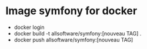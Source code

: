 # Image symfony for docker

- docker login
- docker build -t allsoftware/symfony:[nouveau TAG] .
- docker push allsoftware/symfony:[nouveau TAG]
